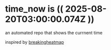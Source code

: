 # time_now is (( 2025-08-20T03:00:00.074Z ))

an automated repo that shows the currnent time

inspired by [breakingheatmap](https://github.com/breakingheatmap/breakingheatmap)
